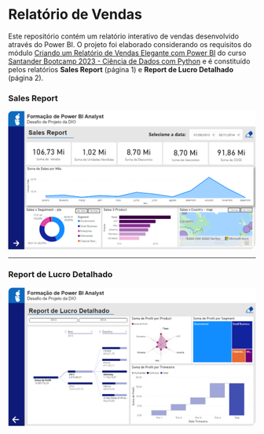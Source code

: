 # Relatório de Vendas

Este repositório contém um relatório interativo de vendas desenvolvido através do Power BI. 
O projeto foi elaborado considerando os requisitos do módulo [Criando um Relatório de Vendas Elegante com Power BI](https://web.dio.me/project/criando-um-relatorio-de-vendas-elegante-com-power-bi/learning/a9f091aa-5d5c-40c6-bb91-0aa2b30981c4?back=/track/santander-bootcamp-2023-ciencia-de-dados-com-python&tab=undefined&moduleId=undefined) do curso
[Santander Bootcamp 2023 - Ciência de Dados com Python](https://web.dio.me/track/santander-bootcamp-2023-ciencia-de-dados-com-python) e é constituído pelos relatórios **Sales Report** (página 1) e **Report de Lucro Detalhado** (página 2).


### Sales Report

![Alt text](image.png)

---
### Report de Lucro Detalhado
![Alt text](image-1.png)

